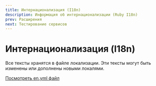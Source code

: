 ```yaml
---
title: Интернационализация (I18n)
description: Информация об интернационализации (Ruby I18n)
prev: Расширения
next: Тестирование сервисов
---
```


# Интернационализация (I18n)

Все тексты хранятся в файле локализации. Эти тексты могут быть изменены или дополнены новыми локалями.

[Посмотреть en.yml файл](https://github.com/servactory/servactory/tree/main/config/locales/en.yml)
